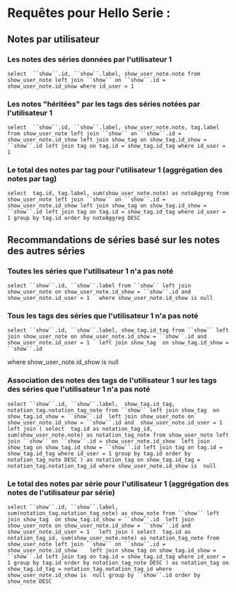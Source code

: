 # Requêtes pour Hello Serie : 
  
## Notes par utilisateur  
    
### Les notes des séries données par l'utilisateur 1 

`select 
``show``.id,
``show``.label,
show_user_note.note
from show_user_note
left join ``show`` on ``show``.id = show_user_note.id_show
where id_user = 1`

### Les notes "héritées" par les tags des séries notées par l'utilisateur 1

`select 
``show``.id,
``show``.label,
show_user_note.note,
tag.label
from show_user_note
left join ``show`` on ``show``.id = show_user_note.id_show
left join show_tag on show_tag.id_show = ``show``.id
left join tag on tag.id = show_tag.id_tag
where id_user = 1`

### Le total des notes par tag pour l'utilisateur 1 (aggrégation des notes par tag)

`select 
tag.id,
tag.label,
sum(show_user_note.note) as noteAggreg
from show_user_note
left join ``show`` on ``show``.id = show_user_note.id_show
left join show_tag on show_tag.id_show = ``show``.id
left join tag on tag.id = show_tag.id_tag
where id_user = 1
group by tag.id
order by noteAggreg DESC`

## Recommandations de séries basé sur les notes des autres séries

### Toutes les séries que l'utilisateur 1 n'a pas noté

`select ``show``.id, ``show``.label
from ``show``
left join show_user_note on show_user_note.id_show = ``show``.id and  show_user_note.id_user = 1  
where show_user_note.id_show is null`

### Tous les tags des séries que l'utilisateur 1 n'a pas noté

`select ``show``.id, ``show``.label, show_tag.id_tag
from ``show``
left join show_user_note on show_user_note.id_show = ``show``.id and  show_user_note.id_user = 1  
left join show_tag  on show_tag.id_show = ``show``.id `

where show_user_note.id_show is null

### Association des notes des tags de l'utilisateur 1 sur les tags des séries que l'utilisateur 1 n'a pas noté

`select ``show``.id, ``show``.label, 
show_tag.id_tag,
notation_tag.notation_tag_note
from ``show``
left join show_tag  on show_tag.id_show = ``show``.id 
left join show_user_note on show_user_note.id_show = ``show``.id and  show_user_note.id_user = 1  
left join (
	select 
	tag.id as notation_tag_id,
	sum(show_user_note.note) as notation_tag_note
	from show_user_note
	left join ``show`` on ``show``.id = show_user_note.id_show 
	left join show_tag on show_tag.id_show = ``show``.id
	left join tag on tag.id = show_tag.id_tag
	where id_user = 1
	group by tag.id
	order by notation_tag_note DESC
) as notation_tag on show_tag.id_tag = notation_tag.notation_tag_id
where show_user_note.id_show is  null`

### Le total des notes par série pour l'utilisateur 1 (aggrégation des notes de l'utilisateur par série)

`select ``show``.id, ``show``.label, 
sum(notation_tag.notation_tag_note) as show_note
from ``show``
left join show_tag  on show_tag.id_show = ``show``.id 
left join show_user_note on show_user_note.id_show = ``show``.id and  show_user_note.id_user = 1  
left join (
	select 
	tag.id as notation_tag_id,
	sum(show_user_note.note) as notation_tag_note
	from show_user_note
	left join ``show`` on ``show``.id = show_user_note.id_show	 
	left join show_tag on show_tag.id_show = ``show``.id
	left join tag on tag.id = show_tag.id_tag
	where id_user = 1
	group by tag.id
	order by notation_tag_note DESC
) as notation_tag on show_tag.id_tag = notation_tag.notation_tag_id
where show_user_note.id_show is  null
group by ``show``.id
order by show_note DESC`
